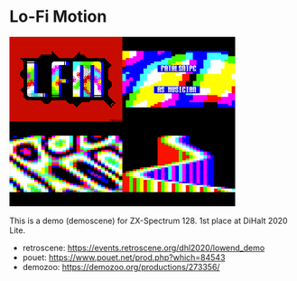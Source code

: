 # Lo-Fi Motion

![](_prepare/lfm-sshot.png)

This is a demo (demoscene) for ZX-Spectrum 128. 1st place at DiHalt 2020 Lite.

- retroscene: https://events.retroscene.org/dhl2020/lowend_demo
- pouet: https://www.pouet.net/prod.php?which=84543
- demozoo: https://demozoo.org/productions/273356/
